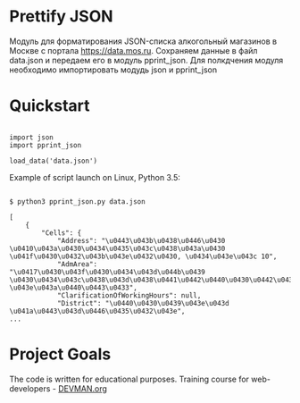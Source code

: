 # Prettify JSON

Модуль для форматирования JSON-списка алкогольный магазинов в Москве с портала https://data.mos.ru.
Сохраняем данные в файл data.json и передаем его в модуль pprint_json.
Для полкдчения модуля необходимо импортировать модудь json и pprint_json

# Quickstart

```

import json
import pprint_json

load_data('data.json')

```

Example of script launch on Linux, Python 3.5:

```#!bash

$ python3 pprint_json.py data.json

[
    {
        "Cells": {
            "Address": "\u0443\u043b\u0438\u0446\u0430 \u0410\u043a\u0430\u0434\u0435\u043c\u0438\u043a\u0430 \u041f\u0430\u0432\u043b\u043e\u0432\u0430, \u0434\u043e\u043c 10",
            "AdmArea": "\u0417\u0430\u043f\u0430\u0434\u043d\u044b\u0439 \u0430\u0434\u043c\u0438\u043d\u0438\u0441\u0442\u0440\u0430\u0442\u0438\u0432\u043d\u044b\u0439 \u043e\u043a\u0440\u0443\u0433",
            "ClarificationOfWorkingHours": null,
            "District": "\u0440\u0430\u0439\u043e\u043d \u041a\u0443\u043d\u0446\u0435\u0432\u043e",
...

```

# Project Goals

The code is written for educational purposes. Training course for web-developers - [DEVMAN.org](https://devman.org)
